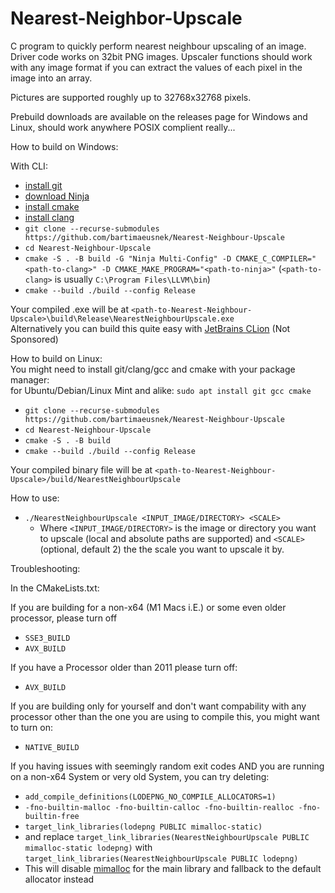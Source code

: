 # Nearest-Neighbor-Upscale
C program to quickly perform nearest neighbour upscaling of an image.
Driver code works on 32bit PNG images. Upscaler functions should work with any image format if you can extract the values of each pixel in the image into an array.

Pictures are supported roughly up to 32768x32768 pixels.

Prebuild downloads are available on the releases page for Windows and Linux, should work anywhere POSIX complient really...

How to build on Windows:  

With CLI:  
- [install git](https://www.git-scm.com/download/win)  
- [download Ninja](https://github.com/ninja-build/ninja/releases)  
- [install cmake](https://cmake.org/download/)  
- [install clang](https://releases.llvm.org/)
- `git clone --recurse-submodules https://github.com/bartimaeusnek/Nearest-Neighbour-Upscale`
- `cd Nearest-Neighbour-Upscale`
- `cmake -S . -B build -G "Ninja Multi-Config" -D CMAKE_C_COMPILER="<path-to-clang>" -D CMAKE_MAKE_PROGRAM="<path-to-ninja>"` (`<path-to-clang>` is usually `C:\Program Files\LLVM\bin`)
- `cmake --build ./build --config Release`

Your compiled .exe will be at `<path-to-Nearest-Neighbour-Upscale>\build\Release\NearestNeighbourUpscale.exe`  
Alternatively you can build this quite easy with [JetBrains CLion](https://www.jetbrains.com/clion/) (Not Sponsored)  
  
  
How to build on Linux:  
You might need to install git/clang/gcc and cmake with your package manager:  
for Ubuntu/Debian/Linux Mint and alike: `sudo apt install git gcc cmake`

- `git clone --recurse-submodules https://github.com/bartimaeusnek/Nearest-Neighbour-Upscale`
- `cd Nearest-Neighbour-Upscale`
- `cmake -S . -B build`
- `cmake --build ./build --config Release`

Your compiled binary file will be at `<path-to-Nearest-Neighbour-Upscale>/build/NearestNeighbourUpscale`

How to use:
- `./NearestNeighbourUpscale <INPUT_IMAGE/DIRECTORY> <SCALE>`
  - Where `<INPUT_IMAGE/DIRECTORY>` is the image or directory you want to upscale (local and absolute paths are supported) and `<SCALE>` (optional, default 2) the the scale you want to upscale it by.

Troubleshooting:

In the CMakeLists.txt:

If you are building for a non-x64 (M1 Macs i.E.) or some even older processor, please turn off
- `SSE3_BUILD`
- `AVX_BUILD`

If you have a Processor older than 2011 please turn off:
- `AVX_BUILD`

If you are building only for yourself and don't want compability with any processor other than the one you are using to compile this, you might want to turn on:
- `NATIVE_BUILD`

If you having issues with seemingly random exit codes AND you are running on a non-x64 System or very old System, you can try deleting:
- `add_compile_definitions(LODEPNG_NO_COMPILE_ALLOCATORS=1)`
- `-fno-builtin-malloc -fno-builtin-calloc -fno-builtin-realloc -fno-builtin-free`
- `target_link_libraries(lodepng PUBLIC mimalloc-static)`
- and replace `target_link_libraries(NearestNeighbourUpscale PUBLIC mimalloc-static lodepng)` with `target_link_libraries(NearestNeighbourUpscale PUBLIC lodepng)`
- This will disable [mimalloc](https://github.com/microsoft/mimalloc) for the main library and fallback to the default allocator instead

